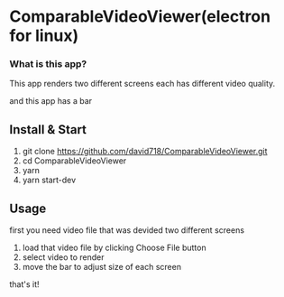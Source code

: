 # ComparableVideoViewer(electron for linux)

### What is this app?

This app renders two different screens each has different video quality.

and this app has a bar

## Install & Start

1. git clone https://github.com/david718/ComparableVideoViewer.git
2. cd ComparableVideoViewer
3. yarn
4. yarn start-dev

## Usage

first you need video file that was devided two different screens

1. load that video file by clicking Choose File button
2. select video to render
3. move the bar to adjust size of each screen

that's it!
